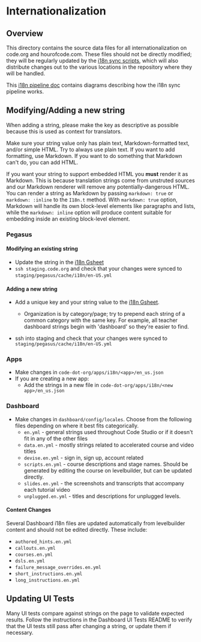 # Internationalization

## Overview

This directory contains the source data files for all internationalization on
code.org and hourofcode.com. These files should not be directly modified; they
will be regularly updated by the [i18n sync scripts](../bin/i18n/), which will
also distribute changes out to the various locations in the repository where
they will be handled.

This [i18n pipeline doc](./i18n_diagrams.md) contains diagrams describing how the i18n sync pipeline works.

## Modifying/Adding a new string

When adding a string, please make the key as descriptive as possible because
this is used as context for translators.

Make sure your string value only has plain text, Markdown-formatted text, and/or
simple HTML. Try to always use plain text. If you want to add formatting, use Markdown.
If you want to do something that Markdown can't do, you can add HTML.

If you want your string to support embedded HTML you **must** render it as Markdown.
This is because translation strings come from unstruted sources and our Markdown
renderer will remove any potentially-dangerous HTML.
You can render a string as Markdown by passing `markdown: true` or `markdown: :inline`
to the `I18n.t` method. With `markdown: true` option, Markdown will handle its own
block-level elements like paragraphs and lists, while the `markdown: inline` option
will produce content suitable for embedding inside an existing block-level element.

### Pegasus

#### Modifying an existing string

-   Update the string in the [i18n Gsheet][0]
-   `ssh staging.code.org` and check that your changes were synced to
    `staging/pegasus/cache/i18n/en-US.yml`

#### Adding a new string

-   Add a unique key and your string value to the [i18n Gsheet][0].

    -   Organization is
        by category/page; try to prepend each string of a common category with
        the same key. For example, all teacher dashboard strings begin with 'dashboard'
        so they're easier to find.

-   ssh into staging and check that your changes were synced to
    `staging/pegasus/cache/i18n/en-US.yml`

### Apps

-   Make changes in `code-dot-org/apps/i18n/<app>/en_us.json`
-   If you are creating a new app:
    -   Add the strings in a new file in `code-dot-org/apps/i18n/<new
        app>/en_us.json`

### Dashboard

-   Make changes in `dashboard/config/locales`. Choose from the following files
    depending on where it best fits categorically.
    -   `en.yml` - general strings used throughout Code Studio or if it doesn't
        fit in any of the other files
    -   `data.en.yml` - mostly strings related to accelerated course and video
        titles
    -   `devise.en.yml` - sign in, sign up, account related
    -   `scripts.en.yml` - course descriptions and stage names. Should be
        generated by editing the course on levelbuilder, but can be updated
        directly.
    -   `slides.en.yml` - the screenshots and transcripts that accompany each
        tutorial video
    -   `unplugged.en.yml` - titles and descriptions for unplugged levels.

#### Content Changes

Several Dashboard i18n files are updated automatically from levelbuilder content
and should not be edited directly. These include:

-   `authored_hints.en.yml`
-   `callouts.en.yml`
-   `courses.en.yml`
-   `dsls.en.yml`
-   `failure_message_overrides.en.yml`
-   `short_instructions.en.yml`
-   `long_instructions.en.yml`


## Updating UI Tests

Many UI tests compare against strings on the page to validate expected results.
Follow the instructions in the Dashboard UI Tests README to verify that the UI
tests still pass after changing a string, or update them if necessary.

[0]: https://docs.google.com/a/code.org/spreadsheet/ccc?key=0AuZfRa__4CAYdHhObnJqQkViMUx0cGpESHc3VWtDUXc&usp=sharing "i18n gsheet"
